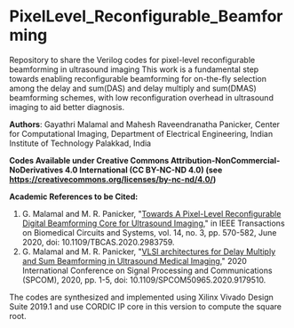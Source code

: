 # PixelLevel_Reconfigurable_Beamforming
Repository to share the Verilog codes for pixel-level reconfigurable beamforming in ultrasound imaging
This work is a fundamental step towards enabling reconfigurable beamforming for on-the-fly selection among the delay and sum(DAS) and delay multiply and sum(DMAS) beamforming schemes, with low reconfiguration overhead in ultrasound imaging to aid better diagnosis. 

**Authors**: Gayathri Malamal and Mahesh Raveendranatha Panicker, Center for Computational Imaging, Department of Electrical Engineering, Indian Institute of Technology Palakkad, India

**Codes Available under Creative Commons Attribution-NonCommercial-NoDerivatives 4.0 International (CC BY-NC-ND 4.0) (see https://creativecommons.org/licenses/by-nc-nd/4.0/)**

**Academic References to be Cited:**
1.  G. Malamal and M. R. Panicker, "[Towards A Pixel-Level Reconfigurable Digital Beamforming Core for Ultrasound Imaging](https://ieeexplore.ieee.org/document/9050877)," in IEEE Transactions on Biomedical Circuits and Systems, vol. 14, no. 3, pp. 570-582, June 2020, doi: 10.1109/TBCAS.2020.2983759.
2. G. Malamal and M. R. Panicker, "[VLSI architectures for Delay Multiply and Sum Beamforming in Ultrasound Medical Imaging](https://ieeexplore.ieee.org/document/9179510)," 2020 International Conference on Signal Processing and Communications (SPCOM), 2020, pp. 1-5, doi: 10.1109/SPCOM50965.2020.9179510.

The codes are synthesized and implemented using Xilinx Vivado Design Suite 2019.1 and use CORDIC IP core in this version to compute the square root.
